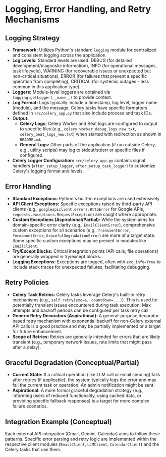 # Logging, Error Handling, and Retry Mechanisms

## Logging Strategy
- **Framework:** Utilizes Python's standard `logging` module for centralized and consistent logging across the application.
- **Log Levels:** Standard levels are used: DEBUG (for detailed development/diagnostic information), INFO (for operational messages, task lifecycle), WARNING (for recoverable issues or unexpected but non-critical situations), ERROR (for failures that prevent a specific operation from completing), CRITICAL (for systemic outages - less common in this application type).
- **Loggers:** Module-level loggers are obtained via `logging.getLogger(__name__)` to provide context.
- **Log Format:** Logs typically include a timestamp, log level, logger name (module), and the message. Celery tasks have specific formatters defined in `src/celery_app.py` that also include process and task IDs.
- **Output:**
    - **Celery Logs:** Celery Worker and Beat logs are configured to output to specific files (e.g., `celery_worker_debug_logs_new.txt`, `celery_beat_logs_new.txt`) when started with redirection as shown in `README.md`.
    - **General Logs:** Other parts of the application (if run outside Celery, e.g., utility scripts) may log to stdout/stderr or specific files if configured.
- **Celery Logger Configuration:** `src/celery_app.py` contains signal handlers (`after_setup_logger`, `after_setup_task_logger`) to customize Celery's logging format and levels.

## Error Handling
- **Standard Exceptions:** Python's built-in exceptions are used extensively.
- **API Client Exceptions:** Specific exceptions raised by third-party API clients (e.g., `googleapiclient.errors.HttpError` for Google APIs, `requests.exceptions.RequestException`) are caught where appropriate.
- **Custom Exceptions (Aspirational/Partial):** While the system aims for domain-specific error clarity (e.g., `EmailClientError`), comprehensive custom exceptions for all scenarios (e.g., `TransientError`, `PermanentError`, `GracefulDegradationError`) are more of a target state. Some specific custom exceptions may be present in modules like `EmailClient`.
- **Try/Except Blocks:** Critical integration points (API calls, file operations) are generally wrapped in try/except blocks.
- **Logging Exceptions:** Exceptions are logged, often with `exc_info=True` to include stack traces for unexpected failures, facilitating debugging.

## Retry Policies
- **Celery Task Retries:** Celery tasks leverage Celery's built-in retry mechanisms (e.g., `self.retry(exc=e, countdown=...)`). This is used for potentially transient issues encountered during task execution. Max attempts and backoff periods can be configured per task retry call.
- **Generic Retry Decorators (Aspirational):** A general-purpose decorator-based retry mechanism with exponential backoff for non-Celery external API calls is a good practice and may be partially implemented or a target for future enhancement.
- **Scope of Retries:** Retries are generally intended for errors that are likely transient (e.g., temporary network issues, rate limits that might pass after a delay).

## Graceful Degradation (Conceptual/Partial)
- **Current State:** If a critical operation (like LLM call or email sending) fails after retries (if applicable), the system typically logs the error and may fail the current task or operation. An admin notification might be sent.
- **Aspirational:** A more formal graceful degradation strategy (e.g., informing users of reduced functionality, using cached data, or providing specific fallback responses) is a target for more complex failure scenarios.

## Integration Example (Conceptual)
Each external API integration (Gmail, Gemini, Calendar) aims to follow these patterns. Specific error parsing and retry logic are implemented within the respective client modules (`EmailClient`, `LLMClient`, `CalendarClient`) and the Celery tasks that use them.